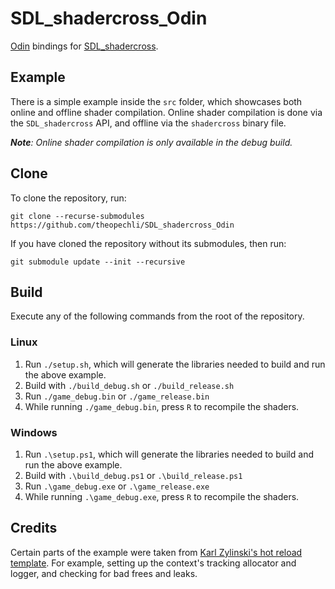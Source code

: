 # SDL_shadercross_Odin

[Odin](https://odin-lang.org) bindings for [SDL_shadercross](https://github.com/libsdl-org/SDL_shadercross).

## Example

There is a simple example inside the `src` folder, which showcases both online and offline shader compilation. Online shader compilation is done via the `SDL_shadercross` API, and offline via the `shadercross` binary file.

***Note**: Online shader compilation is only available in the debug build.*

## Clone

To clone the repository, run:

```
git clone --recurse-submodules https://github.com/theopechli/SDL_shadercross_Odin
```

If you have cloned the repository without its submodules, then run:

```
git submodule update --init --recursive
```

## Build

Execute any of the following commands from the root of the repository.

### Linux

1. Run `./setup.sh`, which will generate the libraries needed to build and run the above example.
1. Build with `./build_debug.sh` or `./build_release.sh`
1. Run `./game_debug.bin` or `./game_release.bin`
1. While running `./game_debug.bin`, press `R` to recompile the shaders.

### Windows

1. Run `.\setup.ps1`, which will generate the libraries needed to build and run the above example.
1. Build with `.\build_debug.ps1` or `.\build_release.ps1`
1. Run `.\game_debug.exe` or `.\game_release.exe`
1. While running `.\game_debug.exe`, press `R` to recompile the shaders.

## Credits

Certain parts of the example were taken from [Karl Zylinski's hot reload template](https://github.com/karl-zylinski/odin-raylib-hot-reload-game-template). For example, setting up the context's tracking allocator and logger, and checking for bad frees and leaks.
